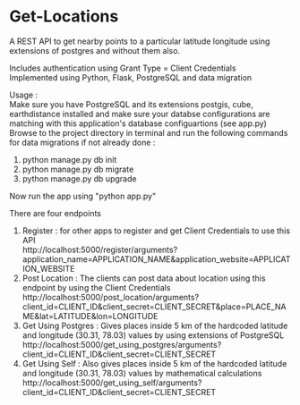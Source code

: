 # Get-Locations
A REST API to get nearby points to a particular latitude longitude using extensions of postgres and without them also.    
    
Includes authentication using Grant Type = Client Credentials     
Implemented using Python, Flask, PostgreSQL and data migration     
     
Usage :      
Make sure you have PostgreSQL and its extensions postgis, cube, earthdistance installed and make sure your databse configurations are matching with this application's database configuartions (see app.py)        
Browse to the project directory in terminal and run the following commands for data migrations if not already done :         
1. python manage.py db init      
2. python manage.py db migrate      
3. python manage.py db upgrade      
     
Now run the app using "python app.py"     
     
There are four endpoints    
1. Register : for other apps to register and get Client Credentials to use this API    
http://localhost:5000/register/arguments?application_name=APPLICATION_NAME&application_website=APPLICATION_WEBSITE    
2. Post Location : The clients can post data about location using this endpoint by using the Client   Credentials    
http://localhost:5000/post_location/arguments?client_id=CLIENT_ID&client_secret=CLIENT_SECRET&place=PLACE_NAME&lat=LATITUDE&lon=LONGITUDE    
3. Get Using Postgres : Gives places inside 5 km of the hardcoded latitude and longitude (30.31, 78.03) values by using extensions of PostgreSQL    
http://localhost:5000/get_using_postgres/arguments?client_id=CLIENT_ID&client_secret=CLIENT_SECRET    
4. Get Using Self : Also gives places inside 5 km of the hardcoded latitude and longitude (30.31, 78.03) values by mathematical calculations     
http://localhost:5000/get_using_self/arguments?client_id=CLIENT_ID&client_secret=CLIENT_SECRET 


